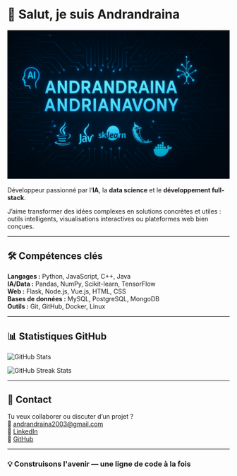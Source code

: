 # 👋 Salut, je suis Andrandraina

![Banner](./GITHUB%20PROFILE%202.png)

Développeur passionné par l’**IA**, la **data science** et le **développement full-stack**.

J’aime transformer des idées complexes en solutions concrètes et utiles : outils intelligents, visualisations interactives ou plateformes web bien conçues.

---

## 🛠️ Compétences clés

**Langages :** Python, JavaScript, C++, Java  
**IA/Data :** Pandas, NumPy, Scikit-learn, TensorFlow  
**Web :** Flask, Node.js, Vue.js, HTML, CSS  
**Bases de données :** MySQL, PostgreSQL, MongoDB  
**Outils :** Git, GitHub, Docker, Linux

---

## 📊 Statistiques GitHub

![GitHub Stats](https://github-readme-stats.vercel.app/api?username=fifaliana-dev&show_icons=true&theme=tokyonight#gh-light-mode-only)

![GitHub Streak Stats](https://github-readme-streak-stats.herokuapp.com/?user=fifaliana-dev&theme=tokyonight#gh-light-mode-only)

---

## 🤝 Contact

Tu veux collaborer ou discuter d’un projet ?  
📩 [andrandraina2003@gmail.com](mailto:andrandraina2003@gmail.com)  
🔗 [LinkedIn](https://www.linkedin.com/in/andrandraina-andrianavony-592ba4288)  
🐙 [GitHub](https://github.com/Andrandra1na)

---

### 💡 Construisons l'avenir — une ligne de code à la fois
